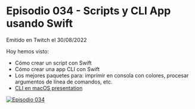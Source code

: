 # Episodio 034 - Scripts y CLI App usando Swift

Emitido en Twitch el 30/08/2022 

Hoy hemos visto:
- Cómo crear un script con Swift
- Cómo crear una app CLI con Swift
- Los mejores paquetes para: imprimir en consola con colores, procesar argumentos de línea de comandos, etc.
- [CLI en macOS presentation](https://docs.google.com/presentation/d/e/2PACX-1vQ5JSkiDQp3tSIg1Nhlp4qhKLE_8PYSNN50T29Z2j29TiY1dV2uRwbF5WfoNv9J1GIOoSebbwsrKgHu/pub?start=false&loop=false&delayms=3000&slide=id.ge73dc021d1_0_0)

[![Episodio 034](http://img.youtube.com/vi/Ox2ltzrp0r0/0.jpg)](https://youtu.be/Ox2ltzrp0r0 )
